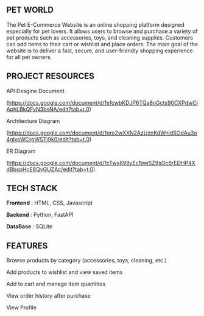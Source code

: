 ## PET WORLD

The Pet E-Commerce Website is an online shopping platform designed especially for pet lovers. It allows users to browse and purchase a variety of pet products such as accessories, toys, and cleaning supplies. Customers can add items to their cart or wishlist and place orders. The main goal of the website is to deliver a fast, secure, and user-friendly shopping experience for all pet owners.

## PROJECT RESOURCES

API Desgine Document

(https://docs.google.com/document/d/1xfcwbKDJP6TQa8nGcts90CXPdwCjAphLBkQFvN3bsNA/edit?tab=t.0)

Architecture Diagram

(https://docs.google.com/document/d/1nro2wXXN2AzUznKdWnidSOdAu3o4glxoWCrgWSTj9k0/edit?tab=t.0)

ER Diagram

(https://docs.google.com/document/d/1cTwx899yEcNwjSZ9sOc6rEDHP4XdBbxpHcE8QvGUZAc/edit?tab=t.0)

## TECH STACK

**Frontend** : HTML, CSS, Javascript

**Backend** : Python, FastAPI

**DataBase** : SQLite

## FEATURES

Browse products by category (accessories, toys, cleaning, etc.)

Add products to wishlist and view saved items

Add to cart and manage item quantities

View order history after purchase

View Profile
